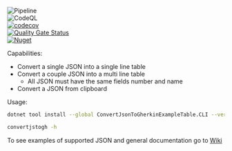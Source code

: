 ![Pipeline](https://github.com/afborgesDev/ConvertJsonToGherkinExampleTable/workflows/.NET%20Core/badge.svg)  
![CodeQL](https://github.com/afborgesDev/ConvertJsonToGherkinExampleTable/workflows/CodeQL/badge.svg)  
[![codecov](https://codecov.io/gh/afborgesDev/ConvertJsonToGherkinExampleTable/branch/main/graph/badge.svg)](https://codecov.io/gh/afborgesDev/ConvertJsonToGherkinExampleTable)  
[![Quality Gate Status](https://sonarcloud.io/api/project_badges/measure?project=afborgesDev_ConvertJsonToGherkinExampleTable&metric=alert_status)](https://sonarcloud.io/dashboard?id=afborgesDev_ConvertJsonToGherkinExampleTable)  
[![Nuget](https://img.shields.io/nuget/v/ConvertJsonToGherkinExampleTable.CLI)](https://www.nuget.org/packages/ConvertJsonToGherkinExampleTable.CLI/)

Capabilities:
  - Convert a single JSON into a single line table
  - Convert a couple JSON into a multi line table
    - All JSON must have the same fields number and name
  - Convert a JSON from clipboard

Usage:
```bash
dotnet tool install --global ConvertJsonToGherkinExampleTable.CLI --version 1.0.0
```

```bash
convertjstogh -h
```

To see examples of supported JSON and general documentation go to [Wiki](https://github.com/afborgesDev/ConvertJsonToGherkinExampleTable/wiki/)
